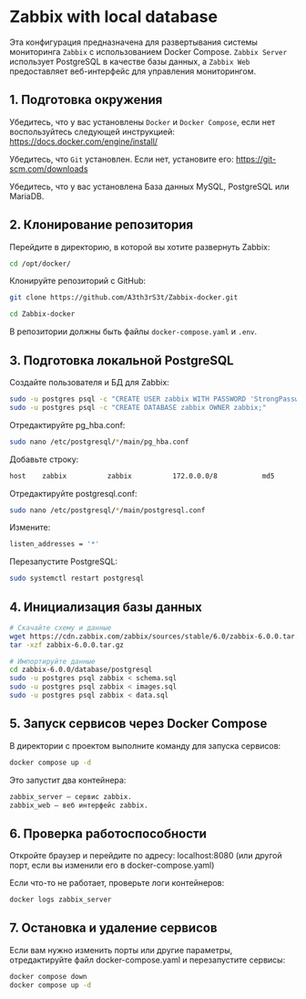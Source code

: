 # Zabbix with local database

Эта конфигурация предназначена для развертывания системы мониторинга `Zabbix` с использованием Docker Compose. `Zabbix Server` использует PostgreSQL в качестве базы данных, а `Zabbix Web` предоставляет веб-интерфейс для управления мониторингом.

## 1. Подготовка окружения
Убедитесь, что у вас установлены `Docker` и `Docker Compose`, если нет воспользуйтесь следующей инструкцией: https://docs.docker.com/engine/install/

Убедитесь, что `Git` установлен. Если нет, установите его: https://git-scm.com/downloads

Убедитесь, что у вас установлена База данных MySQL, PostgreSQL или MariaDB.

## 2. Клонирование репозитория
Перейдите в директорию, в которой вы хотите развернуть Zabbix:
```bash
cd /opt/docker/
```
Клонируйте репозиторий с GitHub:
```bash
git clone https://github.com/A3th3rS3t/Zabbix-docker.git
```
```bash
cd Zabbix-docker
```
В репозитории должны быть файлы `docker-compose.yaml` и `.env`.

## 3. Подготовка локальной PostgreSQL
Создайте пользователя и БД для Zabbix:
```bash
sudo -u postgres psql -c "CREATE USER zabbix WITH PASSWORD 'StrongPassword123';"
sudo -u postgres psql -c "CREATE DATABASE zabbix OWNER zabbix;"
```
Отредактируйте pg_hba.conf:
```bash
sudo nano /etc/postgresql/*/main/pg_hba.conf
```

Добавьте строку:
```bash
host    zabbix          zabbix          172.0.0.0/8           md5
```
Отредактируйте postgresql.conf:
```bash
sudo nano /etc/postgresql/*/main/postgresql.conf
```
Измените:
```bash
listen_addresses = '*'
```
Перезапустите PostgreSQL:
```bash
sudo systemctl restart postgresql
```

## 4. Инициализация базы данных

```bash
# Скачайте схему и данные
wget https://cdn.zabbix.com/zabbix/sources/stable/6.0/zabbix-6.0.0.tar.gz
tar -xzf zabbix-6.0.0.tar.gz

# Импортируйте данные
cd zabbix-6.0.0/database/postgresql
sudo -u postgres psql zabbix < schema.sql
sudo -u postgres psql zabbix < images.sql
sudo -u postgres psql zabbix < data.sql
```

## 5. Запуск сервисов через Docker Compose
В директории с проектом выполните команду для запуска сервисов:
```bash
docker compose up -d
```
Это запустит два контейнера:
```bash
zabbix_server — сервис zabbix.
zabbix_web — веб интерфейс zabbix.
```

## 6. Проверка работоспособности
Откройте браузер и перейдите по адресу: localhost:8080 (или другой порт, если вы изменили его в docker-compose.yaml)

Если что-то не работает, проверьте логи контейнеров:
```bash
docker logs zabbix_server
```

## 7. Остановка и удаление сервисов
Если вам нужно изменить порты или другие параметры, отредактируйте файл 
docker-compose.yaml и перезапустите сервисы:
```bash
docker compose down
docker compose up -d
```
